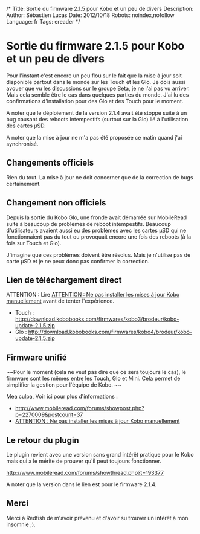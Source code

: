/*
Title: Sortie du firmware 2.1.5 pour Kobo et un peu de divers
Description: 
Author: Sébastien Lucas
Date: 2012/10/18
Robots: noindex,nofollow
Language: fr
Tags: ereader
*/
# Sortie du firmware 2.1.5 pour Kobo et un peu de divers

Pour l'instant c'est encore un peu flou sur le fait que la mise à jour soit disponible partout dans le monde sur les Touch et les Glo. Je dois aussi avouer que vu les discussions sur le groupe Beta, je ne l'ai pas vu arriver. Mais cela semble être le cas dans quelques parties du monde. J'ai lu des confirmations d'installation pour des Glo et des Touch pour le moment.

A noter que le déploiement de la version 2.1.4 avait été stoppé suite à un bug causant des reboots intempestifs (surtout sur la Glo) lié à l'utilisation des cartes µSD.

A noter que la mise à jour ne m'a pas été proposée ce matin quand j'ai synchronisé.

## Changements officiels

Rien du tout. La mise à jour ne doit concerner que de la correction de bugs certainement.

## Changement non officiels

Depuis la sortie du Kobo Glo, une fronde avait démarrée sur MobileRead suite à beaucoup de problèmes de reboot intempestifs. Beaucoup d'utilisateurs avaient aussi eu des problèmes avec les cartes µSD qui ne fonctionnaient pas du tout ou provoquait encore une fois des reboots (à la fois sur Touch et Glo).

J'imagine que ces problèmes doivent être résolus. Mais je n'utilise pas de carte µSD et je ne peux donc pas confirmer la correction.

## Lien de téléchargement direct

ATTENTION : Lire [ATTENTION : Ne pas installer les mises à jour Kobo manuellement](/blog/kobo-ereader-touch-40) avant de tenter l'expérience.

*	Touch : http://download.kobobooks.com/firmwares/kobo3/brodeur/kobo-update-2.1.5.zip
*	Glo : http://download.kobobooks.com/firmwares/kobo4/brodeur/kobo-update-2.1.5.zip

## Firmware unifié

~~Pour le moment (cela ne veut pas dire que ce sera toujours le cas), le firmware sont les mêmes entre les Touch, Glo et Mini. Cela permet de simplifier la gestion pour l'équipe de Kobo.
~~

Mea culpa, Voir ici pour plus d'informations :
*	http://www.mobileread.com/forums/showpost.php?p=2270009&postcount=37
*	[ATTENTION : Ne pas installer les mises à jour Kobo manuellement](/blog/kobo-ereader-touch-40)

## Le retour du plugin

Le plugin revient avec une version sans grand intérêt pratique pour le Kobo mais qui a le mérite de prouver qu'il peut toujours fonctionner.

http://www.mobileread.com/forums/showthread.php?t=193377

A noter que la version dans le lien est pour le firmware 2.1.4.

## Merci

Merci à Redfish de m'avoir prévenu et d'avoir su trouver un intérêt à mon insomnie ;).
